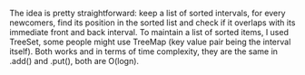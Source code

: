 The idea is pretty straightforward: keep a list of sorted intervals, for every newcomers, find its position in the sorted list and check if it overlaps with its immediate front and back interval.
To maintain a list of sorted items, I used TreeSet, some people might use TreeMap (key value pair being the interval itself). Both works and in terms of time complexity, they are the same in .add() and .put(), both are O(logn).
